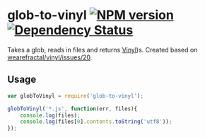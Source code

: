 glob-to-vinyl [![NPM version][npm-image]][npm-url] [![Dependency Status][depstat-image]][depstat-url]
=============

Takes a glob, reads in files and returns [Vinyl](https://github.com/wearefractal/vinyl))s. Created based on [wearefractal/vinyl/issues/20](https://github.com/wearefractal/vinyl/issues/20).

## Usage

```javascript
var globToVinyl = require('glob-to-vinyl');

globToVinyl('*.js', function(err, files){
    console.log(files);
    console.log(files[0].contents.toString('utf8'));
});
```


[npm-url]: https://npmjs.org/package/glob-to-vinyl
[npm-image]: https://badge.fury.io/js/glob-to-vinyl.png

[depstat-url]: https://david-dm.org/adam-lynch/glob-to-vinyl
[depstat-image]: https://david-dm.org/adam-lynch/glob-to-vinyl.png
